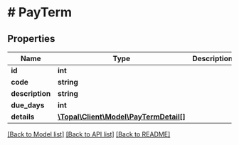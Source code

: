 # # PayTerm

## Properties

Name | Type | Description | Notes
------------ | ------------- | ------------- | -------------
**id** | **int** |  | [optional]
**code** | **string** |  | [optional]
**description** | **string** |  | [optional]
**due_days** | **int** |  | [optional]
**details** | [**\Topal\Client\Model\PayTermDetail[]**](PayTermDetail.md) |  | [optional]

[[Back to Model list]](../../README.md#models) [[Back to API list]](../../README.md#endpoints) [[Back to README]](../../README.md)
